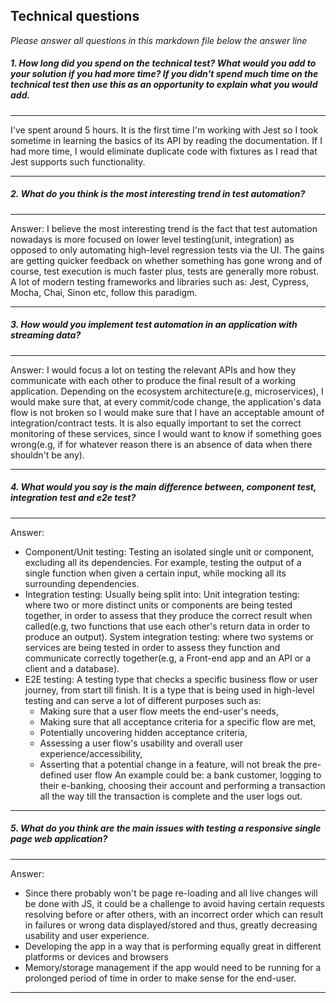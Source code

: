 
## Technical questions

_Please answer all questions in this markdown file below the answer line_

##### 1. How long did you spend on the technical test? What would you add to your solution if you had more time? If you didn't spend much time on the technical test then use this as an opportunity to explain what you would add.

---
I've spent around 5 hours. It is the first time I'm working with Jest so I took sometime in learning the basics of its API by reading the documentation. If I had more time, I would eliminate duplicate code with fixtures as I read that Jest supports such functionality.

---

##### 2. What do you think is the most interesting trend in test automation?

---
Answer: I believe the most interesting trend is the fact that test automation nowadays is more focused on lower level testing(unit, integration) as opposed to only automating high-level regression tests via the UI. The gains are getting quicker feedback on whether something has gone wrong and of course, test execution is much faster plus, tests are generally more robust. A lot of modern testing frameworks and libraries such as: Jest, Cypress, Mocha, Chai, Sinon etc, follow this paradigm.

---

##### 3. How would you implement test automation in an application with streaming data?

----
Answer:
 I would focus a lot on testing the relevant APIs and how they communicate with each other to produce the final result of a working application. Depending on the ecosystem architecture(e.g, microservices), I would make sure that, at every commit/code change, the application's data flow is not broken so I would make sure that I have an acceptable amount of integration/contract tests.
 It is also equally important to set the correct monitoring of these services, since I would want to know if something goes wrong(e.g, if for whatever reason there is an absence of data when there shouldn't be any).
 
----

##### 4. What would you say is the main difference between, component test, integration test and e2e test?
   
---
Answer:
- Component/Unit testing: Testing an isolated single unit or component, excluding all its dependencies. For example, testing the output of a single function when given a certain input, while mocking all its surrounding dependencies.
- Integration testing: Usually being split into: 
    Unit integration testing: where two or more distinct units or components are being tested together, in order to assess that they produce the correct result when called(e.g, two functions that use each other's return data in order to produce an output).
    System integration testing: where two systems or services are being tested in order to assess they function and communicate correctly together(e.g, a Front-end app and an API or a client and a database).
- E2E testing: A testing type that checks a specific business flow or user journey, from start till finish. It is a type that is being used in high-level testing and can serve a lot of different purposes such as:
    - Making sure that a user flow meets the end-user's needs,
    - Making sure that all acceptance criteria for a specific flow are met,
    - Potentially uncovering hidden acceptance criteria,
    - Assessing a user flow's usability and overall user experience/accessibility,
    - Asserting that a potential change in a feature, will not break the                pre-defined user flow
    An example could be: a bank customer, logging to their e-banking, choosing their account and performing a transaction all the way till the transaction is complete and the user logs out.
    
---

##### 5. What do you think are the main issues with testing a responsive single page web application?

---
Answer:
- Since there probably won't be page re-loading and all live changes will be done with JS, it could be a challenge to avoid having certain requests resolving before or after others, with an incorrect order which can result in failures or wrong data displayed/stored and thus, greatly decreasing usability and user experience.
- Developing the app in a way that is performing equally great in different platforms or devices and browsers
- Memory/storage management if the app would need to be running for a prolonged period of time in order to make sense for the end-user.
 
---
